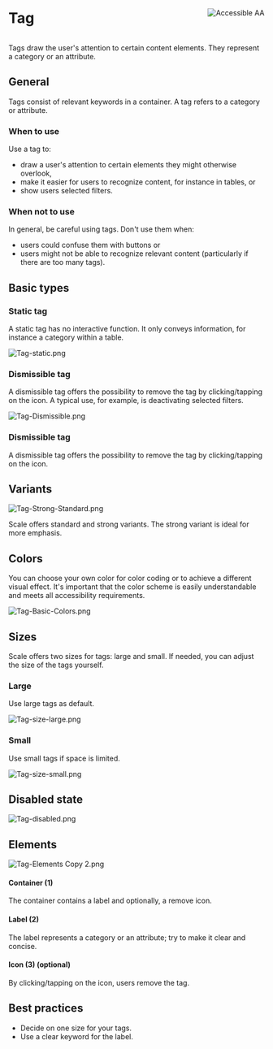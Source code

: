<div style="display: inline-flex; align-items: center; justify-content: space-between; width: 100%;">
    <h1>Tag</h1>
    <img src="assets/aa.png" alt="Accessible AA" />
</div>

Tags draw the user's attention to certain content elements. They represent a category or an attribute.

## General

Tags consist of relevant keywords in a container. A tag refers to a category or attribute.

### When to use

Use a tag to:

- draw a user's attention to certain elements they might otherwise overlook,
- make it easier for users to recognize content, for instance in tables, or
- show users selected filters.

### When not to use

In general, be careful using tags. Don't use them when:

- users could confuse them with buttons or
- users might not be able to recognize relevant content (particularly if there are too many tags).

## Basic types

### Static tag

A static tag has no interactive function. It only conveys information, for instance a category within a table.

![Tag-static.png](assets/3_components/tag/tag-static.png)

### Dismissible tag

A dismissible tag offers the possibility to remove the tag by clicking/tapping on the icon. A typical use, for example, is deactivating selected filters.

![Tag-Dismissible.png](assets/3_components/tag/tag-interactive.png)

### Dismissible tag

A dismissible tag offers the possibility to remove the tag by clicking/tapping on the icon.

## Variants

![Tag-Strong-Standard.png](assets/3_components/tag/tag-strong-standard.png)

Scale offers standard and strong variants. The strong variant is ideal for more emphasis.

## Colors

You can choose your own color for color coding or to achieve a different visual effect. It's important that the color scheme is easily understandable and meets all accessibility requirements.

![Tag-Basic-Colors.png](assets/3_components/tag/tag-basic-colors.png)

## Sizes

Scale offers two sizes for tags: large and small. If needed, you can adjust the size of the tags yourself.

### Large

Use large tags as default.

![Tag-size-large.png](assets/3_components/tag/tag-size-large.png)

### Small

Use small tags if space is limited.

![Tag-size-small.png](assets/3_components/tag/tag-size-small.png)

## Disabled state

![Tag-disabled.png](assets/3_components/tag/tag-disabled.png)

## Elements

![Tag-Elements Copy 2.png](assets/3_components/tag/tag-elements.png)

#### Container (1)

The container contains a label and optionally, a remove icon.

#### Label (2)

The label represents a category or an attribute; try to make it clear and concise.

#### Icon (3) (optional)

By clicking/tapping on the icon, users remove the tag.

## Best practices

- Decide on one size for your tags.
- Use a clear keyword for the label.
